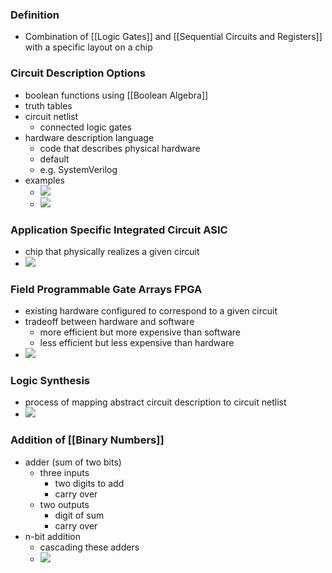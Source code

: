 ### Definition
+ Combination of [[Logic Gates]] and [[Sequential Circuits and Registers]] with a specific layout on a chip

### Circuit Description Options
+ boolean functions using [[Boolean Algebra]]
+ truth tables
+ circuit netlist
	+ connected logic gates
+ hardware description language
	+ code that describes physical hardware
	+ default
	+ e.g. SystemVerilog
+ examples
	+ ![](../../z_images/Pasted%20image%2020221014100827.png)
	+ ![](../../z_images/Pasted%20image%2020221014100914.png)


### Application Specific Integrated Circuit ASIC
+ chip that physically realizes a given circuit
+ ![](../../z_images/Pasted%20image%2020221014101730.png)

### Field Programmable Gate Arrays FPGA
+ existing hardware configured to correspond to a given circuit
+ tradeoff between hardware and software
	+ more efficient but more expensive than software
	+ less efficient but less expensive than hardware
+ ![](../../z_images/Pasted%20image%2020221014101850.png)

### Logic Synthesis
+ process of mapping abstract circuit description to circuit netlist
+ ![](../../z_images/Pasted%20image%2020221014102444.png)

### Addition of [[Binary Numbers]]
+ adder (sum of two bits)
	+ three inputs
		+ two digits to add
		+ carry over
	+ two outputs
		+ digit of sum
		+ carry over
+ n-bit addition
	+ cascading these adders
	+ ![](../../z_images/Pasted%20image%2020221014141349.png)

